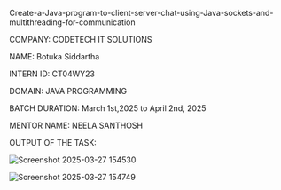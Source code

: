 Create-a-Java-program-to-client-server-chat-using-Java-sockets-and-multithreading-for-communication

COMPANY: CODETECH IT SOLUTIONS

NAME: Botuka Siddartha

INTERN ID: CT04WY23

DOMAIN: JAVA PROGRAMMING

BATCH DURATION: March 1st,2025 to April 2nd, 2025

MENTOR NAME: NEELA SANTHOSH

OUTPUT OF THE TASK:


![Screenshot 2025-03-27 154530](https://github.com/user-attachments/assets/c7855bec-4eba-484d-967d-3fa6af8399fd)




![Screenshot 2025-03-27 154749](https://github.com/user-attachments/assets/d6d949d3-577a-4b92-b4bb-14ff4276443f)









